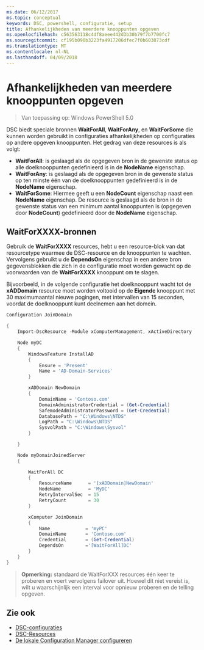```yaml
---
ms.date: 06/12/2017
ms.topic: conceptual
keywords: DSC, powershell, configuratie, setup
title: Afhankelijkheden van meerdere knooppunten opgeven
ms.openlocfilehash: c563563118c4df8aeee442d3b30b79f7b7700fc7
ms.sourcegitcommit: cf195b090b3223fa4917206dfec7f0b603873cdf
ms.translationtype: MT
ms.contentlocale: nl-NL
ms.lasthandoff: 04/09/2018
---
```

# <a name="specifying-cross-node-dependencies"></a>Afhankelijkheden van meerdere knooppunten opgeven

> Van toepassing op: Windows PowerShell 5.0

DSC biedt speciale bronnen **WaitForAll**, **WaitForAny**, en **WaitForSome** die kunnen worden gebruikt in configuraties afhankelijkheden op configuraties op andere opgeven knooppunten. Het gedrag van deze resources is als volgt:

* **WaitForAll**: is geslaagd als de opgegeven bron in de gewenste status op alle doelknooppunten gedefinieerd is in de **NodeName** eigenschap.
* **WaitForAny**: is geslaagd als de opgegeven bron in de gewenste status op ten minste één van de doelknooppunten gedefinieerd is in de **NodeName** eigenschap.
* **WaitForSome**: Hiermee geeft u een **NodeCount** eigenschap naast een **NodeName** eigenschap. De resource is geslaagd als de bron in de gewenste status van een minimum aantal knooppunten is (opgegeven door **NodeCount**) gedefinieerd door de **NodeName** eigenschap.

## <a name="using-waitforxxxx-resources"></a>WaitForXXXX-bronnen

Gebruik de **WaitForXXXX** resources, hebt u een resource-blok van dat resourcetype waarmee de DSC-resource en de knooppunten te wachten. Vervolgens gebruikt u de **DependsOn** eigenschap in een andere bron gegevensblokken die zich in de configuratie moet worden gewacht op de voorwaarden van de **WaitForXXXX** knooppunt om te slagen.

Bijvoorbeeld, in de volgende configuratie het doelknooppunt wacht tot de **xADDomain** resource moet worden voltooid op de **Eigendc** knooppunt met 30 maximumaantal nieuwe pogingen, met intervallen van 15 seconden, voordat de doelknooppunt kunt deelnemen aan het domein.

```powershell
Configuration JoinDomain

{
    Import-DscResource -Module xComputerManagement, xActiveDirectory

    Node myDC
    {
        WindowsFeature InstallAD
        {
            Ensure = 'Present'
            Name = 'AD-Domain-Services'
        }

        xADDomain NewDomain
        {
            DomainName = 'Contoso.com'
            DomainAdministratorCredential = (Get-Credential)
            SafemodeAdministratorPassword = (Get-Credential)
            DatabasePath = "C:\Windows\NTDS"
            LogPath = "C:\Windows\NTDS"
            SysvolPath = "C:\Windows\Sysvol"
        }

    }

    Node myDomainJoinedServer
    {

        WaitForAll DC
        {
            ResourceName      = '[xADDomain]NewDomain'
            NodeName          = 'MyDC'
            RetryIntervalSec  = 15
            RetryCount        = 30
        }

        xComputer JoinDomain
        {
            Name             = 'myPC'
            DomainName       = 'Contoso.com'
            Credential       = (Get-Credential)
            DependsOn        ='[WaitForAll]DC'
        }
    }
}
```

>**Opmerking:** standaard de WaitForXXX resources één keer te proberen en voert vervolgens failover uit. Hoewel dit niet vereist is, wilt u waarschijnlijk een interval voor opnieuw proberen en de telling opgeven.

## <a name="see-also"></a>Zie ook
* [DSC-configuraties](configurations.md)
* [DSC-Resources](resources.md)
* [De lokale Configuration Manager configureren](metaConfig.md)